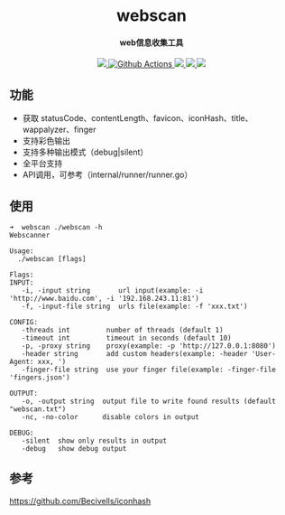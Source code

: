 <h1 align="center">
	webscan
</h1>

<h4 align="center">web信息收集工具</h4>

<p align="center">
  <a href="https://opensource.org/licenses/MIT">
    <img src="https://img.shields.io/badge/license-MIT-_red.svg">
  </a>
  <a href="https://github.com/niudaii/webscan/actions">
    <img src="https://img.shields.io/github/workflow/status/niudaii/webscan/Release?style=flat-square" alt="Github Actions">
  </a>
  <a href="https://goreportcard.com/report/github.com/niudaii/webscan">
    <img src="https://goreportcard.com/badge/github.com/niudaii/webscan">
  </a>
  <a href="https://github.com/niudaii/webscan/releases">
    <img src="https://img.shields.io/github/release/niudaii/webscan/all.svg?style=flat-square">
  </a>
  <a href="https://github.com/niudaii/webscan/releases">
  	<img src="https://img.shields.io/github/downloads/niudaii/webscan/total">
  </a>
</p>


## 功能

- 获取 statusCode、contentLength、favicon、iconHash、title、wappalyzer、finger
- 支持彩色输出
- 支持多种输出模式（debug|silent）
- 全平台支持
- API调用，可参考（internal/runner/runner.go）

## 使用

```
➜  webscan ./webscan -h
Webscanner

Usage:
  ./webscan [flags]

Flags:
INPUT:
   -i, -input string       url input(example: -i 'http://www.baidu.com', -i '192.168.243.11:81')
   -f, -input-file string  urls file(example: -f 'xxx.txt')

CONFIG:
   -threads int         number of threads (default 1)
   -timeout int         timeout in seconds (default 10)
   -p, -proxy string    proxy(example: -p 'http://127.0.0.1:8080')
   -header string       add custom headers(example: -header 'User-Agent: xxx, ')
   -finger-file string  use your finger file(example: -finger-file 'fingers.json')

OUTPUT:
   -o, -output string  output file to write found results (default "webscan.txt")
   -nc, -no-color      disable colors in output

DEBUG:
   -silent  show only results in output
   -debug   show debug output
```



## 参考

https://github.com/Becivells/iconhash